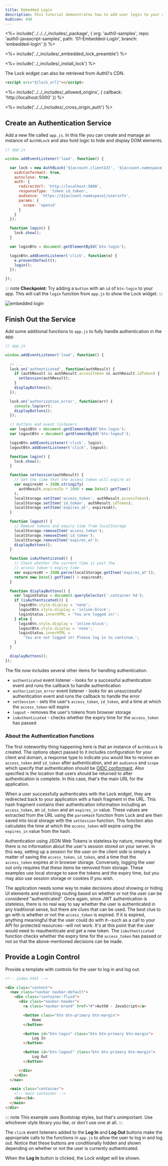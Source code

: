```yaml
---
title: Embedded Login
description: This tutorial demonstrates how to add user login to your app with Auth0's Lock widget
budicon: 448
---
```


<%= include('../../../_includes/_package', {
  org: 'auth0-samples',
  repo: 'auth0-javascript-samples',
  path: '01-Embedded-Login',
  branch: 'embedded-login'
}) %>

<%= include('../_includes/_embedded_lock_preamble') %>

<%= include('../_includes/_install_lock') %>

The Lock widget can also be retrieved from Auth0's CDN.

```html
<script src="${lock_url}"></script>
```

<%= include('../../_includes/_allowed_origins', { callback: 'http://localhost:5000' }) %>

<%= include('../../_includes/_cross_origin_auth') %>

## Create an Authentication Service

Add a new file called `app.js`. In this file you can create and manage an instance of `Auth0Lock` and also hold logic to hide and display DOM elements.

```js
// app.js

window.addEventListener('load', function() {

  var lock = new Auth0Lock('${account.clientId}', '${account.namespace}', {
    oidcConformant: true,
    autoclose: true,
    auth: {
      redirectUrl: 'http://localhost:5000',
      responseType: 'token id_token',
      audience: 'https://${account.namespace}/userinfo',
      params: {
        scope: 'openid'
      }
    }
  });

  function login() {
    lock.show();
  }

  var loginBtn = document.getElementById('btn-login');

  loginBtn.addEventListener('click', function(e) {
    e.preventDefault();
    login();
  });

});
```

::: note
**Checkpoint:** Try adding a `button` with an `id` of `btn-login` to your app. This will call the `login` function from `app.js` to show the Lock widget.
:::

![embedded login](/media/articles/web/embedded-login.png)

## Finish Out the Service

Add some additional functions to `app.js` to fully handle authentication in the app.

```js
// app.js

window.addEventListener('load', function() {
  
  // ...
  lock.on('authenticated', function(authResult) {
    if (authResult && authResult.accessToken && authResult.idToken) {
      setSession(authResult);
    }
    displayButtons();
  });

  lock.on('authorization_error', function(err) {
    console.log(err);
    displayButtons();
  });

  // buttons and event listeners
  var loginBtn = document.getElementById('btn-login');
  var logoutBtn = document.getElementById('btn-logout');

  loginBtn.addEventListener('click', login);
  logoutBtn.addEventListener('click', logout);

  function login() {
    lock.show();
  }

  function setSession(authResult) {
    // Set the time that the access token will expire at
    var expiresAt = JSON.stringify(
      authResult.expiresIn * 1000 + new Date().getTime()
    );
    localStorage.setItem('access_token', authResult.accessToken);
    localStorage.setItem('id_token', authResult.idToken);
    localStorage.setItem('expires_at', expiresAt);
  }

  function logout() {
    // Remove tokens and expiry time from localStorage
    localStorage.removeItem('access_token');
    localStorage.removeItem('id_token');
    localStorage.removeItem('expires_at');
    displayButtons();
  }

  function isAuthenticated() {
    // Check whether the current time is past the
    // access token's expiry time
    var expiresAt = JSON.parse(localStorage.getItem('expires_at'));
    return new Date().getTime() < expiresAt;
  }

  function displayButtons() {
    var loginStatus = document.querySelector('.container h4');
    if (isAuthenticated()) {
      loginBtn.style.display = 'none';
      logoutBtn.style.display = 'inline-block';
      loginStatus.innerHTML = 'You are logged in!';
    } else {
      loginBtn.style.display = 'inline-block';
      logoutBtn.style.display = 'none';
      loginStatus.innerHTML =
        'You are not logged in! Please log in to continue.';
    }
  }

  displayButtons();
});
```

The file now includes several other items for handling authentication.

* `authenticated` event listener - looks for a successful authentication event and runs the callback to handle authentication
* `authorization_error` event listener - looks for an unsuccessful authentication event and runs the callback to handle the error
* `setSession` - sets the user's `access_token`, `id_token`, and a time at which the `access_token` will expire
* `logout` - removes the user's tokens from browser storage
* `isAuthenticated` - checks whether the expiry time for the `access_token` has passed

### About the Authentication Functions

The first noteworthy thing happening here is that an instance of `Auth0Lock` is created. The options object passed to it includes configuration for your client and domain, a response type to indicate you would like to receive an `access_token` and `id_token` after authentication, and an `audience` and `scope` which specify that authentication should be [OIDC conformant](https://auth0.com/docs/api-auth/tutorials/adoption). Also specified is the location that users should be returned to after authentication is complete. In this case, that's the main URL for the application.

When a user successfully authenticates with the Lock widget, they are redirected back to your application with a hash fragment in the URL. This hash fragment contains their authentication information including an `access_token`, an `id_token` and an `expires_in` value. These values are extracted from the URL using the `parseHash` function from Lock and are then saved into local storage with the `setSession` function. This function also calculates the time at which the `access_token` will expire using the `expires_in` value from the hash.

Authentication using JSON Web Tokens is stateless by nature, meaning that there is no information about the user's session stored on your server. In this way, setting up a session for the user on the client side is simply a matter of saving the `access_token`, `id_token`, and a time that the `access_token` expires at in browser storage. Conversely, logging the user out only requires that these items be removed from storage. These examples use local storage to save the tokens and the expiry time, but you may also use session storage or cookies if you wish.

The application needs some way to make decisions about showing or hiding UI elements and restricting routing based on whether or not the user can be considered "authenticated". Once again, since JWT authentication is stateless, there is no real way to say whether the user is authenticated in any traditional sense, but there are clues that can be used. The best clue to go with is whether or not the `access_token` is expired. If it is expired, anything meaningful that the user could do with it--such as a call to your API for protected resources--will not work. It's at this point that the user would need to reauthenticate and get a new token. The `isAuthenticated` function checks whether the expiry time for the `access_token` has passed or not so that the above-mentioned decisions can be made.

## Provide a Login Control

Provide a template with controls for the user to log in and log out.

```html
<!-- index.html -->

<div class="content">
  <nav class="navbar navbar-default">
    <div class="container-fluid">
      <div class="navbar-header">
        <a class="navbar-brand" href="#">Auth0 - JavaScript</a>

        <button class="btn btn-primary btn-margin">
            Home
        </button>

        <button id="btn-login" class="btn btn-primary btn-margin">
            Log In
        </button>

        <button id="btn-logout" class="btn btn-primary btn-margin">
            Log Out
        </button>

      </div>
    </div>
  </nav>

  <main class="container">
    <!-- main container -->
    <h4></h4>
  </main>
</div>
```

::: note
This example uses Bootstrap styles, but that's unimportant. Use whichever style library you like, or don't use one at all.
:::

The `click` event listeners added to the **Log In** and **Log Out** buttons make the appropriate calls to the functions in `app.js` to allow the user to log in and log out. Notice that these buttons are conditionally hidden and shown depending on whether or not the user is currently authenticated.

When the **Log In** button is clicked, the Lock widget will be shown.
